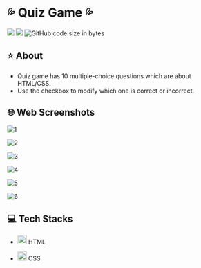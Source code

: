# 💦 Quiz Game 💦
<img src="https://img.shields.io/github/stars/minhle28/Quiz_Game"/> <img src="https://img.shields.io/github/issues/minhle28/Quiz_Game"/> ![GitHub code size in bytes](https://img.shields.io/github/languages/code-size/minhle28/Quiz_Game)

## ⭐ About 
* Quiz game has 10 multiple-choice questions which are about HTML/CSS.
* Use the checkbox to modify which one is correct or incorrect.

## 🌐 Web Screenshots
![1](https://user-images.githubusercontent.com/114270231/226795312-f4336854-aea7-4dd3-816e-41302bb747dd.png)

![2](https://user-images.githubusercontent.com/114270231/226795318-055e0491-fca9-46c3-8eda-703338458dc9.png)

![3](https://user-images.githubusercontent.com/114270231/226795327-a4e66c38-a92e-493a-9c8a-1f83f516f762.png)

![4](https://user-images.githubusercontent.com/114270231/226795337-1b0d122e-005f-4776-96f8-a26babc936f8.png)

![5](https://user-images.githubusercontent.com/114270231/226795347-d9304760-f0fa-4986-94e9-ce1407f63932.png)

![6](https://user-images.githubusercontent.com/114270231/226795355-28496e6c-c481-467e-9b16-404a6b1b7b52.png)

## 💻 Tech Stacks
* <a href="#" title="HTML"><img src="https://github.com/get-icon/geticon/raw/master/icons/html-5.svg" alt="HTML" width="21px" height="21px"></a> HTML
  
* <a href="#" title="CSS"><img src="https://github.com/get-icon/geticon/raw/master/icons/css-3.svg" alt="CSS" width="21px" height="21px"></a> CSS


